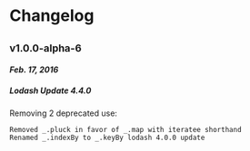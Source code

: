 # Changelog

## <sub>v1.0.0-alpha-6</sub>
#### _Feb. 17, 2016_
##### Lodash Update 4.4.0
Removing 2 deprecated use:  

	Removed _.pluck in favor of _.map with iteratee shorthand
	Renamed _.indexBy to _.keyBy lodash 4.0.0 update